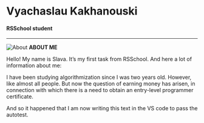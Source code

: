 # Vyachaslau Kakhanouski
#### RSSchool student 

---


![About](assets/icons/about.svg) **ABOUT ME**

Hello! My name is Slava. It’s my first task from RSSchool.
And here a lot of information about me:

I have been studying algorithmization since I was two years old. However, like almost all people. But now the question of earning money has arisen, in connection with which there is a need to obtain an entry-level programmer certificate.

And so it happened that I am now writing this text in the VS code to pass the autotest.

